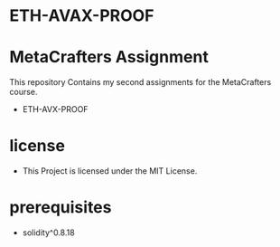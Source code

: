 # ETH-AVAX-PROOF
# MetaCrafters Assignment
This repository Contains my second assignments for the MetaCrafters course.
+ ETH-AVX-PROOF
# license
- This Project is licensed under the MIT License.
# prerequisites
+ solidity^0.8.18
